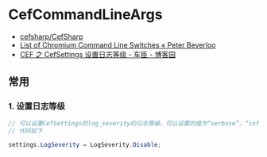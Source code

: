 # CefCommandLineArgs

- [cefsharp/CefSharp](https://github.com/cefsharp/CefSharp/wiki/General-Usage#cefsettings-and-browsersettings)
- [List of Chromium Command Line Switches &laquo; Peter Beverloo](https://peter.sh/experiments/chromium-command-line-switches/)
- [CEF 之 CefSettings 设置日志等级 - 车臣 - 博客园](https://www.cnblogs.com/chechen/p/6825478.html)

## 常用

### 1. 设置日志等级

```c#
// 可以设置CefSettings的log_severity的日志等级，可以设置的值为“verbose”，“info”，“warning”，“error”，“error-report”，“disable”，如果不想在桌面出现，直接设置为disable
// 代码如下

settings.LogSeverity = LogSeverity.Disable;

```

